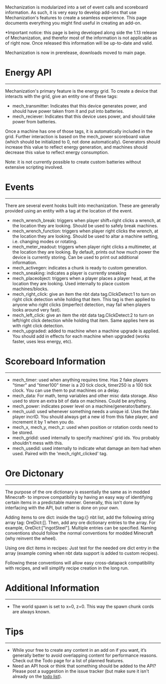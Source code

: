 Mechanization is modularized into a set of event calls and scoreboard information. As such, it is very easy to develop add-ons that use Mechanization's features to create a seamless experience. This page documents everything you might find useful in creating an add-on.

*Important notice: this page is being developed along side the 1.13 release of Mechanization, and therefor most of the information is not applicable as of right now. Once released this information will be up-to-date and valid.

Mechanization is now in prerelease, downloads moved to main page.

# Energy API
***

Mechanization's primary feature is the energy grid. To create a device that interacts with the grid, give an entity one of these tags:
* mech_transmitter: Indicates that this device generates power, and should have power taken from it and put into batteries.
* mech_reciever: Indicates that this device uses power, and should take power from batteries.

Once a machine has one of those tags, it is automatically included in the grid. Further interaction is based on the mech_power scoreboard value (which should be initialized to 0, not done automatically). Generators should increase this value to reflect energy generation, and machines should decrease this value to reflect energy consumption.

Note: it is not currently possible to create custom batteries without extensive scripting involved.

# Events
***
There are several event hooks built into mechanization. These are generally provided using an entity with a tag at the location of the event.
* mech_wrench_break: triggers when player shift+right clicks a wrench, at the location they are looking. Should be used to safely break machines.
* mech_wrench_function: triggers when player right clicks the wrench, at the location they are looking. Should be used to altar a machine setting, i.e. changing modes or rotating.
* mech_meter_readout: triggers when player right clicks a multimeter, at the location they are looking. By default, prints out how much power the device is currently storing. Can be used to print out additional information.
* mech_activegen: indicates a chunk is ready to custom generation.
* mech_sneaking: indicates a player is currently sneaking
* mech_placeobject: triggers when a player places a player head, at the location they are looking. Used internally to place custom machines/blocks.
* mech_right_click: give an item the nbt data tag.ClickDetect:1 to turn on right click detection while holding that item. This tag is then applied to anyone who right clicks (imperfect detection, may fail when players looks around very fast).
* mech_left_click: give an item the nbt data tag.ClickDetect:2 to turn on left/right click detection while holding that item. Same applies here as with right click detection.
* mech_upgraded: added to machine when a machine upgrade is applied. You should add in effects for each machine when upgraded (works faster, uses less energy, etc).

# Scoreboard Information
***
* mech_timer: used when anything requires time. Has 2 fake players "timer" and "timer100" timer is a 20 tick clock, timer250 is a 100 tick clock. You can use them to put machines on a delay.
* mech_data: For math, temp variables and other misc data storage. Also used to store an extra bit of data on machines. Could be anything.
* mech_power: indicates power level on a machine/generator/battery.
* mech_uuid: used whenever something needs a unique id. Uses the fake player incrID. You should always get a new id from this fake player, and increment it by 1 when you do.
* mech_x, mech_y, mech_z: used when position or rotation cords need to be stored.
* mech_gridid: used internally to specify machines' grid ids. You probably shouldn't mess with this.
* mech_usedid: used internally to indicate what damage an item had when used. Paired with the 'mech_right_clicked' tag.

# Ore Dictonary
***
The purpose of the ore dictionary is essentially the same as in modded Minecraft- to improve compatibility by having an easy way of identifying certain items in a predictable manner. Generally, this isn't done by interfacing with the API, but rather is done on your own.

Adding items to ore dict: inside the tag:{} nbt list, add the following string array tag: OreDict:[]. Then, add any ore dictionary entries to the array. For example, OreDict:["ingotSteel"]. Multiple entries can be specified. Naming conventions should follow the normal conventions for modded Minecraft (why reinvent the wheel).

Using ore dict items in recipes: Just test for the needed ore dict entry in the array (example coming when nbt data support is added to custom recipes).

Following these conventions will allow easy cross-datapack compatibility with recipes, and will simplify recipe creation in the long run.

# Additional Information
***
* The world spawn is set to x=0, z=0. This way the spawn chunk cords are always known.

# Tips
***
* While your free to create any content in an add on if you want, it’s generally better to avoid overlapping content for performance reasons. Check out the Todo page for a list of planned features.
* Need an API hook or think that something should be added to the API? Please post a suggestion in the issue tracker (but make sure it isn't already on the [todo list](https://github.com/ImCoolYeah105/Mechanization/wiki/Official-TODO-list)).
